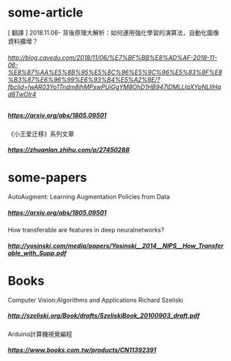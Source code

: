 # some-article
[ 翻譯 ] 2018.11.06- 背後原理大解析：如何運用強化學習的演算法，自動化圖像資料擴增？
###### http://blog.cavedu.com/2018/11/06/%E7%BF%BB%E8%AD%AF-2018-11-06-%E8%87%AA%E5%8B%95%E5%8C%96%E5%9C%96%E5%83%8F%E8%B3%87%E6%96%99%E6%93%B4%E5%A2%9E/?fbclid=IwAR03Yo1Tndm8ihMPxwPUiGgYM8OhD1HB947lDMLLlqXYpNLIIHqd8TwOIr4
##### https://arxiv.org/abs/1805.09501
《小王爱迁移》系列文章
##### https://zhuanlan.zhihu.com/p/27450288
# some-papers
AutoAugment: Learning Augmentation Policies from Data
##### https://arxiv.org/abs/1805.09501
How transferable are features in deep neuralnetworks?  
##### http://yosinski.com/media/papers/Yosinski__2014__NIPS__How_Transferable_with_Supp.pdf

# Books 
Computer Vision:Algorithms and Applications      Richard Szeliski
##### http://szeliski.org/Book/drafts/SzeliskiBook_20100903_draft.pdf
Arduino計算機視覺編程
##### https://www.books.com.tw/products/CN11392391
